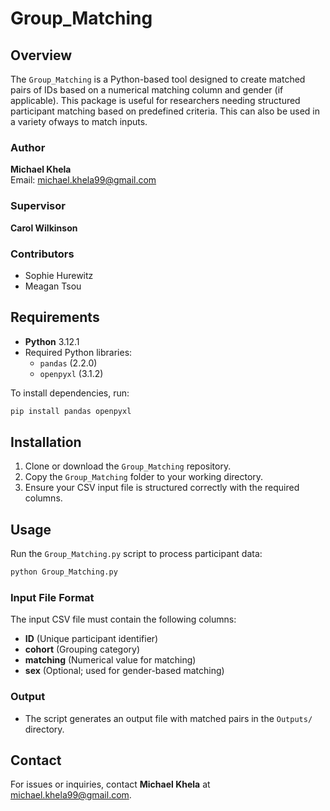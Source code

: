 # Group_Matching

## Overview
The `Group_Matching` is a Python-based tool designed to create matched pairs of IDs based on a numerical matching column and gender (if applicable). This package is useful for researchers needing structured participant matching based on predefined criteria. This can also be used in a variety ofways to match inputs.

### Author
**Michael Khela**  
Email: [michael.khela99@gmail.com](mailto:michael.khela99@gmail.com)

### Supervisor
**Carol Wilkinson**

### Contributors
- Sophie Hurewitz  
- Meagan Tsou 

## Requirements
- **Python** 3.12.1
- Required Python libraries:
  - `pandas` (2.2.0)
  - `openpyxl` (3.1.2)

To install dependencies, run:
```sh
pip install pandas openpyxl
```

## Installation
1. Clone or download the `Group_Matching` repository.
2. Copy the `Group_Matching` folder to your working directory.
3. Ensure your CSV input file is structured correctly with the required columns.

## Usage
Run the `Group_Matching.py` script to process participant data:
```sh
python Group_Matching.py
```

### Input File Format
The input CSV file must contain the following columns:
- **ID** (Unique participant identifier)
- **cohort** (Grouping category)
- **matching** (Numerical value for matching)
- **sex** (Optional; used for gender-based matching)

### Output
- The script generates an output file with matched pairs in the `Outputs/` directory.

## Contact
For issues or inquiries, contact **Michael Khela** at [michael.khela99@gmail.com](mailto:michael.khela99@gmail.com).

